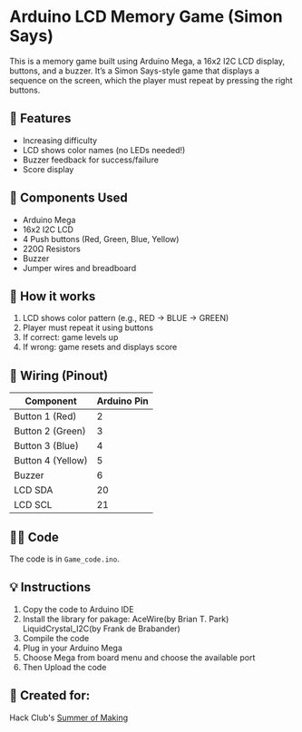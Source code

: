 # Arduino LCD Memory Game (Simon Says)

This is a memory game built using Arduino Mega, a 16x2 I2C LCD display, buttons, and a buzzer. It’s a Simon Says-style game that displays a sequence on the screen, which the player must repeat by pressing the right buttons.

## 🧠 Features
- Increasing difficulty
- LCD shows color names (no LEDs needed!)
- Buzzer feedback for success/failure
- Score display

## 🧰 Components Used
- Arduino Mega
- 16x2 I2C LCD
- 4 Push buttons (Red, Green, Blue, Yellow)
- 220Ω Resistors
- Buzzer
- Jumper wires and breadboard

## 🧪 How it works
1. LCD shows color pattern (e.g., RED → BLUE → GREEN)
2. Player must repeat it using buttons
3. If correct: game levels up
4. If wrong: game resets and displays score


## 🔧 Wiring (Pinout)
| Component | Arduino Pin |
|----------|--------------|
| Button 1 (Red) | 2 |
| Button 2 (Green) | 3 |
| Button 3 (Blue) | 4 |
| Button 4 (Yellow) | 5 |
| Buzzer | 6 |
| LCD SDA | 20 |
| LCD SCL | 21 |

## 👨‍💻 Code
The code is in `Game_code.ino`.

## 💡 Instructions
1. Copy the code to Arduino IDE
2. Install the library for pakage:
   AceWire(by Brian T. Park)
   LiquidCrystal_I2C(by Frank de Brabander)
3. Compile the code
4. Plug in your Arduino Mega
5. Choose Mega from board menu and choose the available port
6. Then Upload the code

## 🎯 Created for:
Hack Club's [Summer of Making](https://hackclub.com/summer-of-making/)
